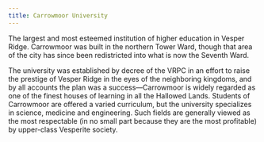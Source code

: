 ```yaml
---
title: Carrowmoor University
---
```


The largest and most esteemed institution of higher education in Vesper Ridge. Carrowmoor was built in the northern Tower Ward, though that area of the city has since been redistricted into what is now the Seventh Ward.

The university was established by decree of the VRPC in an effort to raise the prestige of Vesper Ridge in the eyes of the neighboring kingdoms, and by all accounts the plan was a success—Carrowmoor is widely regarded as one of the finest houses of learning in all the Hallowed Lands. Students of Carrowmoor are offered a varied curriculum, but the university specializes in science, medicine and engineering. Such fields are generally viewed as the most respectable (in no small part because they are the most profitable) by upper-class Vesperite society.